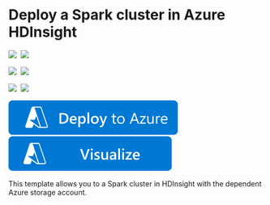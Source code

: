 # Deploy a Spark cluster in Azure HDInsight

<IMG SRC="https://azurequickstartsservice.blob.core.windows.net/badges/101-hdinsight-spark-linux/PublicLastTestDate.svg" />&nbsp;
<IMG SRC="https://azurequickstartsservice.blob.core.windows.net/badges/101-hdinsight-spark-linux/PublicDeployment.svg" />&nbsp;

<IMG SRC="https://azurequickstartsservice.blob.core.windows.net/badges/101-hdinsight-spark-linux/FairfaxLastTestDate.svg" />&nbsp;
<IMG SRC="https://azurequickstartsservice.blob.core.windows.net/badges/101-hdinsight-spark-linux/FairfaxDeployment.svg" />&nbsp;

<IMG SRC="https://azurequickstartsservice.blob.core.windows.net/badges/101-hdinsight-spark-linux/BestPracticeResult.svg" />&nbsp;
<IMG SRC="https://azurequickstartsservice.blob.core.windows.net/badges/101-hdinsight-spark-linux/CredScanResult.svg" />&nbsp;

<a href="https://portal.azure.com/#create/Microsoft.Template/uri/https%3A%2F%2Fraw.githubusercontent.com%2FAzure%2Fazure-quickstart-templates%2Fmaster%2F101-hdinsight-spark-linux%2Fazuredeploy.json" target="_blank">
    <img src="https://raw.githubusercontent.com/Azure/azure-quickstart-templates/master/1-CONTRIBUTION-GUIDE/images/deploytoazure.svg"/>
</a>
<a href="http://armviz.io/#/?load=https%3A%2F%2Fraw.githubusercontent.com%2FAzure%2Fazure-quickstart-templates%2Fmaster%2F101-hdinsight-spark-linux%2Fazuredeploy.json" target="_blank">
    <img src="https://raw.githubusercontent.com/Azure/azure-quickstart-templates/master/1-CONTRIBUTION-GUIDE/images/visualizebutton.svg"/>
</a>

This template allows you to a Spark cluster in HDInsight  with the dependent Azure storage account.

